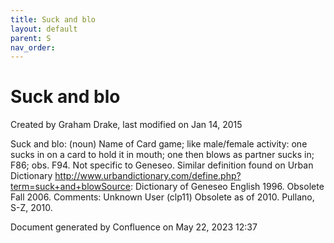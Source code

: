 ```yaml
---
title: Suck and blo
layout: default
parent: S
nav_order:
---
```


# Suck and blo

Created by  Graham Drake, last modified on Jan 14, 2015

Suck and blo: (noun) Name of Card game; like male/female activity: one sucks in on a card to hold it in mouth; one then blows as partner sucks in; F86; obs. F94. Not specific to Geneseo.  Similar definition found on Urban Dictionary http://www.urbandictionary.com/define.php?term=suck+and+blowSource: Dictionary of Geneseo English 1996. Obsolete Fall 2006. Comments: Unknown User (clp11) Obsolete as of 2010. Pullano, S-Z, 2010.

Document generated by Confluence on May 22, 2023 12:37


